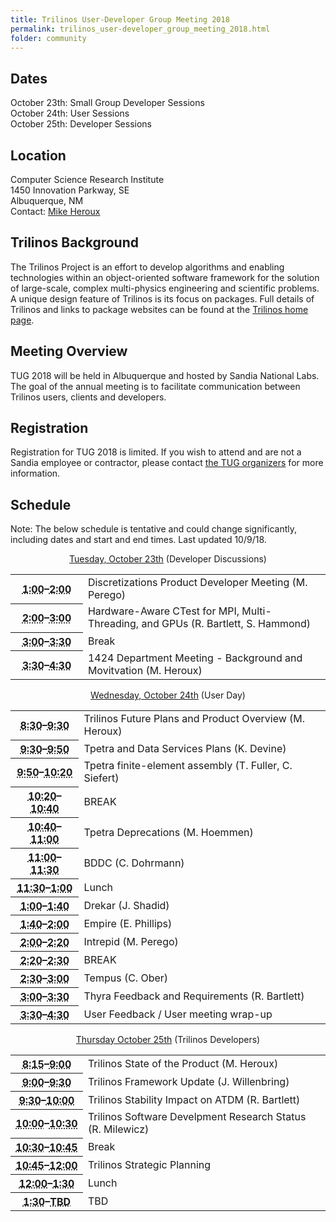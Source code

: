 ```yaml
---
title: Trilinos User-Developer Group Meeting 2018
permalink: trilinos_user-developer_group_meeting_2018.html
folder: community
---
```

  
## Dates

October 23th: Small Group Developer Sessions  
October 24th: User Sessions  
October 25th: Developer Sessions  

## Location

Computer Science Research Institute  
1450 Innovation Parkway, SE  
Albuquerque, NM  
Contact: [Mike Heroux](mailto:maherou@sandia.gov)

## Trilinos Background

The Trilinos Project is an effort to develop algorithms and enabling technologies within an object-oriented software framework 
for the solution of large-scale, complex multi-physics engineering and scientific problems. 
A unique design feature of Trilinos is its focus on packages. 
Full details of Trilinos and links to package websites can be found at the [Trilinos home page](http://trilinos.org/ "Trilinos Home Page").

## Meeting Overview

TUG 2018 will be held in Albuquerque and hosted by Sandia National Labs. 
The goal of the annual meeting is to facilitate communication between Trilinos users, clients and developers.

## Registration

Registration for TUG 2018 is limited.
If you wish to attend and are not a Sandia employee or contractor, please contact [the TUG organizers](mailto:trilinos-help@software.sandia.gov) for more information. 
<!--Registration for eligible attendees is [now available](https://docs.google.com/forms/d/e/1FAIpQLSdcDiCzxCdQ7hebcqvKCybdrzCcfJGMXmT4ADkUXd9uJ1cnFA/viewform?usp=sf_link).-->

## Schedule

Note: The below schedule is tentative and could change significantly, including dates and start and end times. Last updated 10/9/18.

<p style="text-align: center;"><span style="text-decoration: underline;">Tuesday, October 23th</span> (Developer Discussions)</p>

<table summary="Timetable">
<tbody>
<tr>
<th id="time-1" axis="time"><abbr title="2011-11-01T08:30:00">1:00</abbr>–<abbr title="2011-11-01T09:30:00">2:00</abbr></th>
<td headers="time-1 location-1">
<div>Discretizations Product Developer Meeting (M. Perego)</div>
</td>
</tr>
<tr>
<th id="time-1" axis="time" width="23%"><abbr title="2011-10-31T13:00:00">2:00</abbr>–<abbr title="2011-10-31T17:15:00">3:00</abbr></th>
<td headers="time-1 location-1">Hardware-Aware CTest for MPI, Multi-Threading, and GPUs (R. Bartlett, S. Hammond)</td>
</tr>
<tr>
<th id="time-1" axis="time" width="23%"><abbr title="2011-10-31T13:00:00">3:00</abbr>–<abbr title="2011-10-31T17:15:00">3:30</abbr></th>
<td headers="time-1 location-1">Break</td>
</tr>
<tr>
<th id="time-1" axis="time" width="23%"><abbr title="2011-10-31T13:00:00">3:30</abbr>–<abbr title="2011-10-31T17:15:00">4:30</abbr></th>
<td headers="time-1 location-1">1424 Department Meeting - Background and Movitvation (M. Heroux)</td>
</tr>
</tbody>
</table>

<p style="text-align: center;"><span style="text-decoration: underline;">Wednesday, October 24th</span> (User Day)</p>

<table summary="Timetable">
<tbody>

<tr>
<th id="time-2" axis="time"><abbr title="2011-11-01T09:30:00">8:30</abbr>–<abbr title="2011-11-01T09:45:00">9:30</abbr></th>
<td headers="time-2 location-1">Trilinos Future Plans and Product Overview (M. Heroux)</td>
</tr>
<tr>
<th id="time-1" axis="time"><abbr title="2011-11-01T08:30:00">9:30</abbr>–<abbr title="2011-11-01T09:30:00">9:50</abbr></th> 
<td headers="time-1 location-1">Tpetra and Data Services Plans (K. Devine)</td>
</tr>
<tr>
<th id="time-2" axis="time"><abbr title="2011-11-01T09:30:00">9:50</abbr>–<abbr title="2011-11-01T09:45:00">10:20</abbr></th>
<td headers="time-2 location-1">Tpetra finite-element assembly (T. Fuller, C. Siefert)</td>
</tr>
<tr>
<th id="time-1" axis="time"><abbr title="2011-11-01T08:30:00">10:20</abbr>–<abbr title="2011-11-01T09:30:00">10:40</abbr></th> 
<td headers="time-1 location-1">BREAK</td>
</tr>
<tr>
<th id="time-1" axis="time"><abbr title="2011-11-01T08:30:00">10:40</abbr>–<abbr title="2011-11-01T09:30:00">11:00</abbr></th> 
<td headers="time-1 location-1">Tpetra Deprecations (M. Hoemmen)</td>
</tr>
<tr>
<th id="time-1" axis="time"><abbr title="2011-11-01T08:30:00">11:00</abbr>–<abbr title="2011-11-01T09:30:00">11:30</abbr></th> 
<td headers="time-1 location-1">BDDC (C. Dohrmann)</td>
</tr>
<tr>
<th id="time-1" axis="time"><abbr title="2011-11-01T08:30:00">11:30</abbr>–<abbr title="2011-11-01T09:30:00">1:00</abbr></th> 
<td headers="time-1 location-1">Lunch</td>
</tr>
<tr>
<th id="time-1" axis="time"><abbr title="2011-11-01T08:30:00">1:00</abbr>–<abbr title="2011-11-01T09:30:00">1:40</abbr></th> 
<td headers="time-1 location-1">Drekar (J. Shadid)</td>
</tr>
<tr>
<th id="time-1" axis="time"><abbr title="2011-11-01T08:30:00">1:40</abbr>–<abbr title="2011-11-01T09:30:00">2:00</abbr></th> 
<td headers="time-1 location-1">Empire (E. Phillips)</td>
</tr>
<tr>
<th id="time-1" axis="time"><abbr title="2011-11-01T08:30:00">2:00</abbr>–<abbr title="2011-11-01T09:30:00">2:20</abbr></th> 
<td headers="time-1 location-1">Intrepid (M. Perego)</td>
</tr>
<tr>
<th id="time-1" axis="time"><abbr title="2011-11-01T08:30:00">2:20</abbr>–<abbr title="2011-11-01T09:30:00">2:30</abbr></th> 
<td headers="time-1 location-1">BREAK</td>
</tr>
<tr>
<th id="time-1" axis="time"><abbr title="2011-11-01T08:30:00">2:30</abbr>–<abbr title="2011-11-01T09:30:00">3:00</abbr></th> 
<td headers="time-1 location-1">Tempus (C. Ober)</td>
</tr>
<tr>
<th id="time-1" axis="time"><abbr title="2011-11-01T08:30:00">3:00</abbr>–<abbr title="2011-11-01T09:30:00">3:30</abbr></th> 
<td headers="time-1 location-1">Thyra Feedback and Requirements (R. Bartlett)</td>
</tr>
<tr>
<th id="time-1" axis="time"><abbr title="2011-11-01T08:30:00">3:30</abbr>–<abbr title="2011-11-01T09:30:00">4:30</abbr></th> 
<td headers="time-1 location-1">User Feedback / User meeting wrap-up</td>
</tr>
</tbody>
</table>
<p style="text-align: center;"><span style="text-decoration: underline;">Thursday October 25th</span> (Trilinos Developers)</p>
<table summary="Timetable">
<tbody>
<tr>
<th id="time-1" axis="time"><abbr title="2011-11-01T08:30:00">8:15</abbr>–<abbr title="2011-11-01T09:30:00">9:00</abbr></th> 
<td headers="time-1 location-1">Trilinos State of the Product (M. Heroux)</td>
</tr>
<tr>
<th id="time-1" axis="time"><abbr title="2011-11-01T08:30:00">9:00</abbr>–<abbr title="2011-11-01T09:30:00">9:30</abbr></th> 
<td headers="time-1 location-1">Trilinos Framework Update (J. Willenbring)</td>
</tr>
<tr>
<th id="time-1" axis="time" width="23%"><abbr title="2011-10-31T13:00:00">9:30</abbr>–<abbr title="2011-10-31T17:15:00">10:00</abbr></th>
<td headers="time-1 location-1">Trilinos Stability Impact on ATDM (R. Bartlett)</td>
</tr>
<tr>
<th id="time-1" axis="time"><abbr title="2011-11-01T08:30:00">10:00</abbr>–<abbr title="2011-11-01T09:30:00">10:30</abbr></th> 
<td headers="time-1 location-1">Trilinos Software Develpment Research Status (R. Milewicz)</td>
</tr>
<tr>
<th id="time-1" axis="time"><abbr title="2011-11-01T08:30:00">10:30</abbr>–<abbr title="2011-11-01T09:30:00">10:45</abbr></th> 
<td headers="time-1 location-1">Break</td>
</tr>
<tr>
<th id="time-1" axis="time"><abbr title="2011-11-01T08:30:00">10:45</abbr>–<abbr title="2011-11-01T09:30:00">12:00</abbr></th> 
<td headers="time-1 location-1">Trilinos Strategic Planning</td>
</tr>
<tr>
<th id="time-1" axis="time"><abbr title="2011-11-01T08:30:00">12:00</abbr>–<abbr title="2011-11-01T09:30:00">1:30</abbr></th> 
<td headers="time-1 location-1">Lunch</td>
</tr>
<tr>
<th id="time-1" axis="time"><abbr title="2011-11-01T08:30:00">1:30</abbr>–<abbr title="2011-11-01T09:30:00">TBD</abbr></th> 
<td headers="time-1 location-1">TBD</td>
</tr>
</tbody>
</table>
